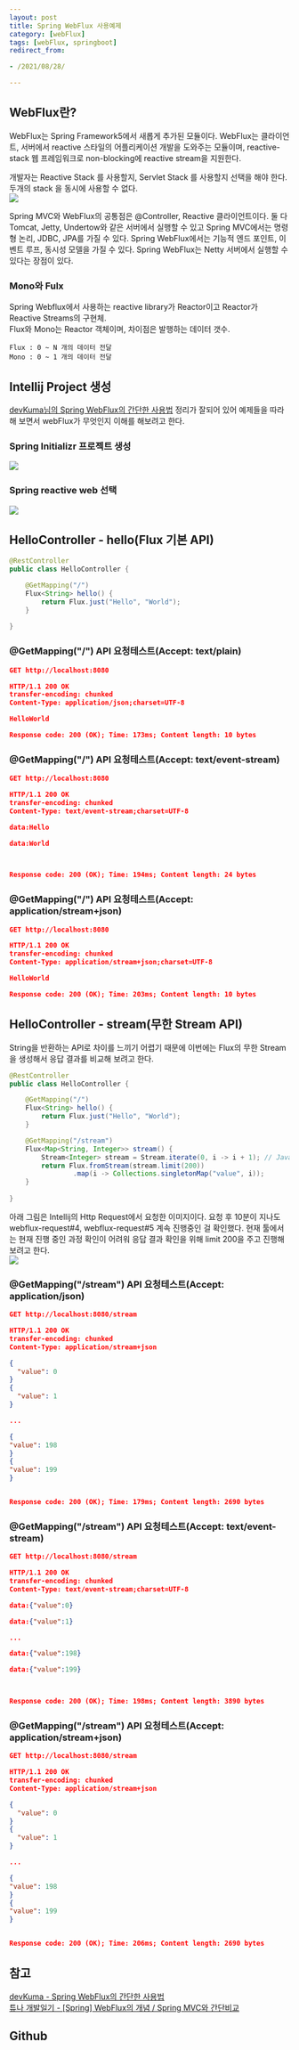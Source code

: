 ```yaml
---
layout: post
title: Spring WebFlux 사용예제
category: [webFlux]
tags: [webFlux, springboot]
redirect_from:

- /2021/08/28/

---
```


## WebFlux란?  
WebFlux는 Spring Framework5에서 새롭게 추가된 모듈이다. WebFlux는 클라이언트, 서버에서 reactive 스타일의 어플리케이션 개발을 도와주는 모듈이며, reactive-stack 웹 프레임워크로 non-blocking에 reactive stream을 지원한다.  

개발자는 Reactive Stack 를 사용할지, Servlet Stack 를 사용할지 선택을 해야 한다. 두개의 stack 을 동시에 사용할 수 없다.   
<img src="https://sisipapa.github.io/assets/images/posts/webFlux.png" >  

Spring MVC와 WebFlux의 공통점은 @Controller, Reactive 클라이언트이다. 둘 다 Tomcat, Jetty, Undertow와 같은 서버에서 실행할 수 있고 Spring MVC에서는 명령형 논리, JDBC, JPA를 가질 수 있다. Spring WebFlux에서는 기능적 엔드 포인트, 이벤트 루프, 동시성 모델을 가질 수 있다. Spring WebFlux는 Netty 서버에서 실행할 수 있다는 장점이 있다.  

### Mono와 Fulx  
Spring Webflux에서 사용하는 reactive library가 Reactor이고 Reactor가 Reactive Streams의 구현체.  
Flux와 Mono는 Reactor 객체이며, 차이점은 발행하는 데이터 갯수.  
```text
Flux : 0 ~ N 개의 데이터 전달
Mono : 0 ~ 1 개의 데이터 전달
```    

## Intellij Project 생성
[devKuma님의 Spring WebFlux의 간단한 사용법](https://devuna.tistory.com/108) 정리가 잘되어 있어 예제들을 따라해 보면서 webFlux가 무엇인지 이해를 해보려고 한다.  

### Spring Initializr 프로젝트 생성  
<img src="https://sisipapa.github.io/assets/images/posts/webflux-project1.png" >  

### Spring reactive web 선택  
<img src="https://sisipapa.github.io/assets/images/posts/webflux-project2.png" >  

## HelloController - hello(Flux 기본 API)
```java
@RestController
public class HelloController {

    @GetMapping("/")
    Flux<String> hello() {
        return Flux.just("Hello", "World");
    }
    
} 
```  

### @GetMapping("/") API 요청테스트(Accept: text/plain)  
```json
GET http://localhost:8080

HTTP/1.1 200 OK
transfer-encoding: chunked
Content-Type: application/json;charset=UTF-8

HelloWorld

Response code: 200 (OK); Time: 173ms; Content length: 10 bytes
```  

### @GetMapping("/") API 요청테스트(Accept: text/event-stream)
```json
GET http://localhost:8080

HTTP/1.1 200 OK
transfer-encoding: chunked
Content-Type: text/event-stream;charset=UTF-8

data:Hello

data:World



Response code: 200 (OK); Time: 194ms; Content length: 24 bytes
```  

### @GetMapping("/") API 요청테스트(Accept: application/stream+json)  
```json
GET http://localhost:8080

HTTP/1.1 200 OK
transfer-encoding: chunked
Content-Type: application/stream+json;charset=UTF-8

HelloWorld

Response code: 200 (OK); Time: 203ms; Content length: 10 bytes
```  

## HelloController - stream(무한 Stream API)
String을 반환하는 API로 차이를 느끼기 어렵기 때문에 이번에는 Flux의 무한 Stream을 생성해서 응답 결과를 비교해 보려고 한다.
```java
@RestController
public class HelloController {

    @GetMapping("/")
    Flux<String> hello() {
        return Flux.just("Hello", "World");
    }

    @GetMapping("/stream")
    Flux<Map<String, Integer>> stream() {
        Stream<Integer> stream = Stream.iterate(0, i -> i + 1); // Java8의 무한Stream
        return Flux.fromStream(stream.limit(200))
                .map(i -> Collections.singletonMap("value", i));
    }
    
} 
```  
아래 그림은 Intellij의 Http Request에서 요청한 이미지이다. 요청 후 10분이 지나도 webflux-request#4, webflux-request#5 계속 진행중인 걸 확인했다. 현재 툴에서는 현재 진행 중인 과정 확인이 어려워 응답 결과 확인을 위해 limit 200을 주고 진행해 보려고 한다.  
<img src="https://sisipapa.github.io/assets/images/posts/webflux-project2.png" >  

### @GetMapping("/stream") API 요청테스트(Accept: application/json)  
```json
GET http://localhost:8080/stream

HTTP/1.1 200 OK
transfer-encoding: chunked
Content-Type: application/stream+json

{
  "value": 0
}
{
  "value": 1
}

...

{
"value": 198
}
{
"value": 199
}


Response code: 200 (OK); Time: 179ms; Content length: 2690 bytes
```  

### @GetMapping("/stream") API 요청테스트(Accept: text/event-stream)   
```json
GET http://localhost:8080/stream

HTTP/1.1 200 OK
transfer-encoding: chunked
Content-Type: text/event-stream;charset=UTF-8

data:{"value":0}

data:{"value":1}

...

data:{"value":198}

data:{"value":199}



Response code: 200 (OK); Time: 198ms; Content length: 3890 bytes
```  

### @GetMapping("/stream") API 요청테스트(Accept: application/stream+json)  
```json
GET http://localhost:8080/stream

HTTP/1.1 200 OK
transfer-encoding: chunked
Content-Type: application/stream+json

{
  "value": 0
}
{
  "value": 1
}

...

{
"value": 198
}
{
"value": 199
}


Response code: 200 (OK); Time: 206ms; Content length: 2690 bytes
```



## 참고  
[devKuma - Spring WebFlux의 간단한 사용법](http://www.devkuma.com/pages/1514)  
[튜나 개발일기 - [Spring] WebFlux의 개념 / Spring MVC와 간단비교](https://devuna.tistory.com/108)


## Github    
